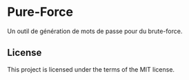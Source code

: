 # Pure-Force 
Un outil de génération de mots de passe pour du brute-force.
## License
This project is licensed under the terms of the MIT license.
